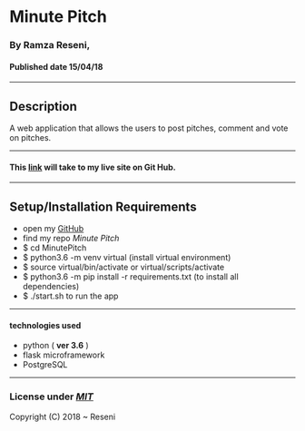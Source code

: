 # Minute Pitch

### By **Ramza Reseni**, 
#### Published date **15/04/18**
 ---
## Description
A web application that allows the users to post pitches, comment and vote on pitches.

---

#### This [link](https://github.com/ramza007/MinutePitch/) will take to my live site on Git Hub.

---

## Setup/Installation Requirements

* open my [GitHub](https://github.com/ramza007)
* find my repo *Minute Pitch*
* $ cd MinutePitch
* $ python3.6 -m venv virtual (install virtual environment)
* $ source virtual/bin/activate or virtual/scripts/activate
* $ python3.6 -m pip install -r requirements.txt (to install all dependencies)
* $ ./start.sh to run the app

---

#### technologies used 
* python ( **ver 3.6** )
* flask microframework
* PostgreSQL
---

### License under [***MIT***](https://github.com/ramza007/MinutePitch/blob/master/LICENSE)

Copyright (C) 2018 ~ Reseni